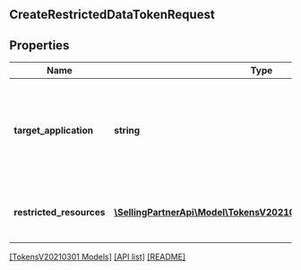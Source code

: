 ## CreateRestrictedDataTokenRequest

## Properties

Name | Type | Description | Notes
------------ | ------------- | ------------- | -------------
**target_application** | **string** | The application ID for the target application to which access is being delegated. | [optional]
**restricted_resources** | [**\SellingPartnerApi\Model\TokensV20210301\RestrictedResource[]**](RestrictedResource.md) | A list of restricted resources.<br>Maximum: 50 |

[[TokensV20210301 Models]](../) [[API list]](../../Api) [[README]](../../../README.md)
